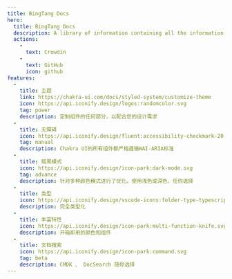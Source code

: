 ```yaml
---
title: BingTang Docs
hero:
  title: BingTang Docs
  description: A library of information containing all the information about BingTang
  actions:
    - 
      text: Crowdin
    - 
      text: GitHub
      icon: github
features:
  - 
    title: 主题
    link: https://chakra-ui.com/docs/styled-system/customize-theme
    icon: https://api.iconify.design/logos:randomcolor.svg
    tag: power
    description: 定制组件的任何部分，以配合您的设计需求
  - 
    title: 无障碍
    icon: https://api.iconify.design/fluent:accessibility-checkmark-20-regular.svg
    tag: manual
    description: Chakra UI的所有组件都严格遵循WAI-ARIA标准
  - 
    title: 暗黑模式
    icon: https://api.iconify.design/icon-park:dark-mode.svg
    tag: advance
    description: 针对多种颜色模式进行了优化。使用浅色或深色，任你选择
  - 
    title: 类型
    icon: https://api.iconify.design/vscode-icons:folder-type-typescript.svg
    description: 完全类型化
  - 
    title: 丰富特性
    icon: https://api.iconify.design/icon-park:multi-function-knife.svg
    description: 开箱即用的颜色和组件
  - 
    title: 文档搜索
    icon: https://api.iconify.design/icon-park:command.svg
    tag: beta
    description: CMDK 、 DocSearch 随你选择
---
```


